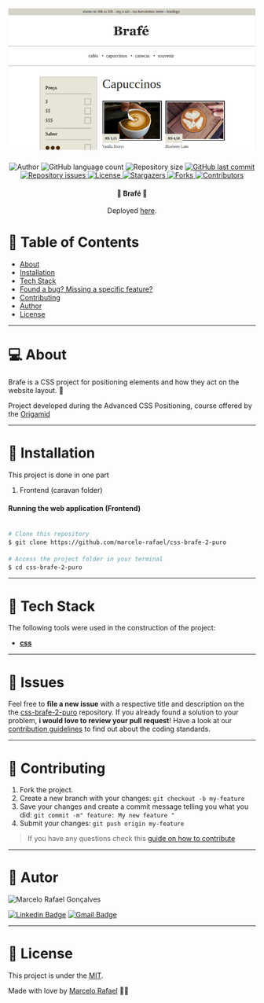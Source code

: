 
<h1 align="center">
    <img alt="brafe-2" title="#brafe-3" src=".github/brafe2.png" />
</h1>


<p align="center">
  <img alt="Author" src="https://img.shields.io/badge/author-Marcelo%20Rafael-informational?style=flat-square">
	
  <img alt="GitHub language count" src="https://img.shields.io/github/languages/count/marcelo-rafael/css-brafe-2-puro?color=informational">

  <img alt="Repository size" src="https://img.shields.io/github/repo-size/marcelo-rafael/css-brafe-2-puro?color=informational">
  
  <a href="https://github.com/marcelo-rafael/css-brafe-2-puro/commits/master">
    <img alt="GitHub last commit" src="https://img.shields.io/github/last-commit/marcelo-rafael/css-brafe-2-puro?color=informational">
  </a>

  <a href="https://github.com/marcelo-rafael/css-brafe-2-puro/issues">
    <img alt="Repository issues" src="https://img.shields.io/github/issues/marcelo-rafael/css-brafe-2-puro?color=informational">
  </a>

  <a href="https://github.com/marcelo-rafael/css-brafe-2-puro/blob/master/LICENSE.md">
    <img alt="License" src="https://img.shields.io/badge/license-MIT-informational">
  <a>
   
   <a href="https://github.com/marcelo-rafael/css-brafe-2-puro/stargazers">
    <img alt="Stargazers" src="https://img.shields.io/github/stars/marcelo-rafael/css-brafe-2-puro?style=flat-square?color=informational">
  </a>
  
  <a href="https://github.com/marcelo-rafael/css-brafe-2-puro/stargazers">
    <img alt="Forks" src="https://img.shields.io/github/forks/marcelo-rafael/css-brafe-2-puro?style=flat-square?color=informational">
  </a>
  
  <a href="https://github.com/marcelo-rafael/css-brafe-2-puro/stargazers">
    <img alt="Contributors" src="https://img.shields.io/github/contributors/marcelo-rafael/css-brafe-2-puro?style=flat-square&color=informational">
  </a>
</p>

<h4 align="center"> 
	🚧  Brafé 🚧
</h4>
<p align="center">Deployed <a href="https://marcelo-rafael.github.io/css-brafe-2-puro/">here</a>.</p>

# :pushpin: Table of Contents

* [About](#computer-about)
* [Installation](#construction_worker-installation)
* [Tech Stack](#rocket-tech-stack)
* [Found a bug? Missing a specific feature?](#bug-issues)
* [Contributing](#tada-contributing)
* [Author](#man-author)
* [License](#closed_book-license)

---

# :computer: About

Brafe is a CSS project for positioning elements and how they act on the website layout.
 💜

Project developed during the Advanced CSS Positioning, course offered by the [Origamid](https://www.origamid.com/curso/css-avancado-posicionamento)

---

# :construction_worker: Installation


This project is done in one part

1. Frontend (caravan folder)

#### Running the web application (Frontend)

```bash

# Clone this repository
$ git clone https://github.com/marcelo-rafael/css-brafe-2-puro

# Access the project folder in your terminal
$ cd css-brafe-2-puro


```

---

# :rocket: Tech Stack

The following tools were used in the construction of the project:

-   **[css](https://www.w3schools.com/css/)**

---

# :bug: Issues

Feel free to **file a new issue** with a respective title and description on the the [css-brafe-2-puro](https://github.com/marcelo-rafael/css-brafe-2-puro/issues) repository. If you already found a solution to your problem, **i would love to review your pull request**! Have a look at our [contribution guidelines](https://github.com/marcelo-rafael/css-brafe-2-puro/blob/master/CONTRIBUTING.md) to find out about the coding standards.

---

# :tada: Contributing

1. Fork the project.
2. Create a new branch with your changes: `git checkout -b my-feature`
3. Save your changes and create a commit message telling you what you did: `git commit -m" feature: My new feature "`
4. Submit your changes: `git push origin my-feature`
> If you have any questions check this [guide on how to contribute](./CONTRIBUTING.md)

---

# :man: Autor

<img  border-radius="50px" src="https://avatars0.githubusercontent.com/u/29902777?s=460&u=61d43667f33a45eb000a2af216e4abeb2d4a6717&v=4" width="100px" alt="Marcelo Rafael Gonçalves"/>

[![Linkedin Badge](https://img.shields.io/badge/-Marcelo-blue?style=flat-square&logo=Linkedin&logoColor=white&link=https://www.linkedin.com/in/marcelo-rafael-gonçalves/)](https://www.linkedin.com/in/marcelo-rafael-gonçalves/) 
[![Gmail Badge](https://img.shields.io/badge/-marcelo.rafael.goncalves@gmail.com-c14438?style=flat-square&logo=Gmail&logoColor=white&link=mailto:marcelo.rafael.goncalves@gmail.com)](mailto:marcelo.rafael.goncalves@gmail.com)

---

# :closed_book: License

This project is under the [MIT](./LICENSE).


Made with love by [Marcelo Rafael](https://github.com/marcelo-rafael) 💜🚀
